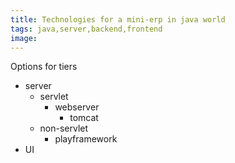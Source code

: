 ```yaml
---
title: Technologies for a mini-erp in java world
tags: java,server,backend,frontend
image: 
---
```


Options for tiers
  - server
	 - servlet
	   - webserver
		  - tomcat
	 - non-servlet
	   - playframework
  - UI